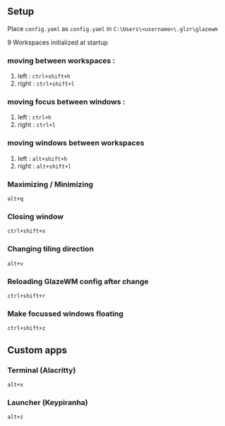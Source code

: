 ## Setup

Place `config.yaml` as `config.yaml` in `C:\Users\<username>\.glzr\glazewm`

9 Workspaces initialized at startup

### moving between workspaces : 
  1. left : `ctrl+shift+h`
  2. right : `ctrl+shift+l`

### moving focus between windows :
  1. left : `ctrl+h`
  2. right : `ctrl+l`

### moving windows between workspaces
  1. left : `alt+shift+h`
  2. right : `alt+shift+l`

### Maximizing / Minimizing 
  `alt+q`

### Closing window
  `ctrl+shift+x`

### Changing tiling direction
  `alt+v`

### Reloading GlazeWM config after change
  `ctrl+shift+r`

### Make focussed windows floating
  `ctrl+shift+z`

## Custom apps

### Terminal (Alacritty)
  `alt+x`

### Launcher (Keypiranha)
  `alt+z`





